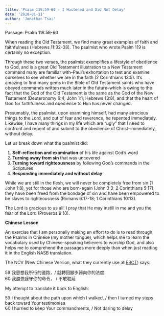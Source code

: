 ```yaml
---
title: 'Psalm 119:59-60 - I Hastened and Did Not Delay'
date: '2010-01-11'
author: 'Jonathan Tsai'
---
```

Passage: Psalm 119:59-60

When reading the Old Testament, we find many great examples of faith and faithfulness (Hebrews 11:32-38). The psalmist who wrote Psalm 119 is certainly no exception.

Through these two verses, the psalmist exemplifies a lifestyle of obedience to God, and is a great Old Testament illustration to a New Testament command many are familiar with–Paul’s exhortation to test and examine ourselves to see whether we are in the faith (2 Corinthians 13:5). It’s amazing to find many gems in the Bible of Old Testament saints who have obeyed commands written much later in the future–which is owing to the fact that the God of the Old Testament is the same as the God of the New Testament (Deuteronomy 6:4; John 1:1; Hebrews 13:8), and that the heart of God for faithfulness and obedience to Him has never changed.

Presumably, the psalmist, upon examining himself, had many atrocious things to the Lord, and out of fear and reverence, he repented immediately. Likewise, I have many things in my life which are “ugly” that I need to confront and repent of and submit to the obedience of Christ–immediately, without delay.

Let us break down what the psalmist did:

1. **Self-reflection and examination** of his life against God’s word
2. **Turning away from sin** that was uncovered
3. **Turning toward righteousness** by following God’s commands in the Scriptures
4. **Responding immediately and without delay**

While we are still in the flesh, we will never be completely free from sin (1 John 1:8), yet for those who are born-again (John 3:3; 2 Corinthians 5:17), they have been freed from the bondage of sin and have been empowered to be slaves to righteousness (Romans 6:17-18; 1 Corinthians 10:13).

The Lord is gracious to us all! I pray that He may instill in me and you the fear of the Lord (Proverbs 9:10).

**Chinese Lesson**

An exercise that I am personally making an effort to do is to read through the Psalms in Chinese (my mother tongue), which helps me to learn the vocabulary used by Chinese-speaking believers to worship God, and also helps me to comprehend the passages more deeply than when just reading it in the English NASB translation.

The NCV (New Chinese Version, what they currently use at [EBCT](http://www.ebct.org.tw/)) says:

59 我思想我所行的道路，/ 就轉回腳步歸向你的法度  
60 我趕快謹守你的命令， / 不敢耽延

My attempt to translate it back to English:

59 I thought about the path upon which I walked, / then I turned my steps back toward Your testimonies  
60 I hurried to keep Your commandments, / Not daring to delay
